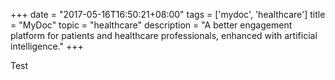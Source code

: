 +++
date = "2017-05-16T16:50:21+08:00"
tags = ['mydoc', 'healthcare']
title = "MyDoc"
topic = "healthcare"
description = "A better engagement platform for patients and healthcare professionals, enhanced with artificial intelligence."
+++

Test
